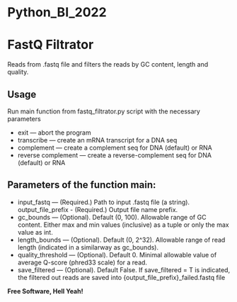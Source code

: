 # Python_BI_2022
# FastQ Filtrator
Reads from .fastq file and filters the reads by GC content, length and quality.
## Usage
Run main function from fastq_filtrator.py script with the necessary parameters
- exit — abort the program
- transcribe — create an mRNA transcript for a DNA seq
- complement — create a complement seq for DNA (default) or RNA
- reverse complement — create a reverse-complement seq for DNA (default) or RNA

## Parameters of the function main:

- input_fastq — (Required.) Path to input .fastq file (a string). 
output_file_prefix - (Required.) Output file name prefix.
- gc_bounds — (Optional). Default (0, 100). Allowable range of GC content. Either max and
min values (inclusive) as a tuple or only the max value as int.
- length_bounds — (Optional). Default (0, 2^32). Allowable range of read length (indicated 
in a similarway as gc_bounds).
- quality_threshold — (Optional). Default 0. Minimal allowable value of average Q-score (phred33 scale) for a read.
- save_filtered — (Optional). Default False. If save_filtered = T is indicated, the filtered out reads are 
saved into {output_file_prefix}_failed.fastq file

**Free Software, Hell Yeah!**
